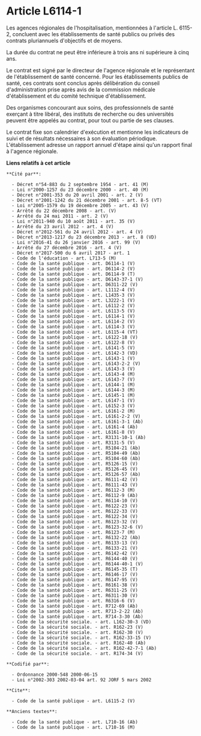 # Article L6114-1

Les agences régionales de l'hospitalisation, mentionnées à l'article L. 6115-2, concluent avec les établissements de santé
publics ou privés des contrats pluriannuels d'objectifs et de moyens.

La durée du contrat ne peut être inférieure à trois ans ni supérieure à cinq ans.

Le contrat est signé par le directeur de l'agence régionale et le représentant de l'établissement de santé concerné. Pour les
établissements publics de santé, ces contrats sont conclus après délibération du conseil d'administration prise après avis de
la commission médicale d'établissement et du comité technique d'établissement.

Des organismes concourant aux soins, des professionnels de santé exerçant à titre libéral, des instituts de recherche ou des
universités peuvent être appelés au contrat, pour tout ou partie de ses clauses.

Le contrat fixe son calendrier d'exécution et mentionne les indicateurs de suivi et de résultats nécessaires à son évaluation
périodique. L'établissement adresse un rapport annuel d'étape ainsi qu'un rapport final à l'agence régionale.

**Liens relatifs à cet article**

	**Cité par**:

	  - Décret n°54-883 du 2 septembre 1954 - art. 41 (M)
	  - Loi n°2000-1257 du 23 décembre 2000 - art. 40 (M)
	  - Décret n°2001-353 du 20 avril 2001 - art. 2 (V)
	  - Décret n°2001-1242 du 21 décembre 2001 - art. 8-5 (VT)
	  - Loi n°2005-1579 du 19 décembre 2005 - art. 43 (V)
	  - Arrêté du 22 décembre 2008 - art. (V)
	  - Arrêté du 24 mai 2011 - art. 2 (V)
	  - Loi n°2011-940 du 10 août 2011 - art. 35 (V)
	  - Arrêté du 23 avril 2012 - art. 4 (V)
	  - Décret n°2012-561 du 24 avril 2012 - art. 4 (V)
	  - Décret n°2013-1217 du 23 décembre 2013 - art. 8 (VD)
	  - Loi n°2016-41 du 26 janvier 2016 - art. 99 (V)
	  - Arrêté du 27 décembre 2016 - art. 4 (V)
	  - Décret n°2017-500 du 6 avril 2017 - art. 1
	  - Code de l'éducation - art. L713-5 (M)
	  - Code de la santé publique - art. D6114-1 (V)
	  - Code de la santé publique - art. D6114-2 (V)
	  - Code de la santé publique - art. D6114-9 (T)
	  - Code de la santé publique - art. D6143-37-1 (V)
	  - Code de la santé publique - art. D6311-22 (V)
	  - Code de la santé publique - art. L1112-4 (V)
	  - Code de la santé publique - art. L1435-3 (V)
	  - Code de la santé publique - art. L3222-1 (V)
	  - Code de la santé publique - art. L6112-2 (V)
	  - Code de la santé publique - art. L6113-5 (V)
	  - Code de la santé publique - art. L6114-1 (V)
	  - Code de la santé publique - art. L6114-2 (V)
	  - Code de la santé publique - art. L6114-3 (V)
	  - Code de la santé publique - art. L6115-4 (VT)
	  - Code de la santé publique - art. L6122-18 (V)
	  - Code de la santé publique - art. L6122-8 (V)
	  - Code de la santé publique - art. L6141-5 (V)
	  - Code de la santé publique - art. L6142-3 (VD)
	  - Code de la santé publique - art. L6143-1 (V)
	  - Code de la santé publique - art. L6143-2-2 (V)
	  - Code de la santé publique - art. L6143-3 (V)
	  - Code de la santé publique - art. L6143-4 (M)
	  - Code de la santé publique - art. L6143-7 (V)
	  - Code de la santé publique - art. L6144-1 (M)
	  - Code de la santé publique - art. L6144-3 (M)
	  - Code de la santé publique - art. L6145-1 (M)
	  - Code de la santé publique - art. L6147-1 (V)
	  - Code de la santé publique - art. L6152-3 (V)
	  - Code de la santé publique - art. L6161-2 (M)
	  - Code de la santé publique - art. L6161-2-2 (V)
	  - Code de la santé publique - art. L6161-3-1 (Ab)
	  - Code de la santé publique - art. L6161-4 (Ab)
	  - Code de la santé publique - art. L6161-8 (V)
	  - Code de la santé publique - art. R3131-10-1 (Ab)
	  - Code de la santé publique - art. R3131-5 (V)
	  - Code de la santé publique - art. R5104-21 (Ab)
	  - Code de la santé publique - art. R5104-49 (Ab)
	  - Code de la santé publique - art. R5104-60 (Ab)
	  - Code de la santé publique - art. R5126-15 (V)
	  - Code de la santé publique - art. R5126-45 (V)
	  - Code de la santé publique - art. R5126-57 (Ab)
	  - Code de la santé publique - art. R6111-42 (V)
	  - Code de la santé publique - art. R6111-43 (V)
	  - Code de la santé publique - art. R6112-3 (M)
	  - Code de la santé publique - art. R6112-9 (Ab)
	  - Code de la santé publique - art. R6114-10 (V)
	  - Code de la santé publique - art. R6122-23 (V)
	  - Code de la santé publique - art. R6122-33 (V)
	  - Code de la santé publique - art. R6122-34 (V)
	  - Code de la santé publique - art. R6123-32 (V)
	  - Code de la santé publique - art. R6123-32-6 (V)
	  - Code de la santé publique - art. R6123-7 (M)
	  - Code de la santé publique - art. R6132-22 (Ab)
	  - Code de la santé publique - art. R6133-13 (V)
	  - Code de la santé publique - art. R6133-21 (V)
	  - Code de la santé publique - art. R6142-42 (V)
	  - Code de la santé publique - art. R6144-40 (V)
	  - Code de la santé publique - art. R6144-40-1 (V)
	  - Code de la santé publique - art. R6145-35 (T)
	  - Code de la santé publique - art. R6146-17 (V)
	  - Code de la santé publique - art. R6147-95 (V)
	  - Code de la santé publique - art. R6161-38 (V)
	  - Code de la santé publique - art. R6311-25 (V)
	  - Code de la santé publique - art. R6311-30 (V)
	  - Code de la santé publique - art. R6316-6 (V)
	  - Code de la santé publique - art. R712-69 (Ab)
	  - Code de la santé publique - art. R713-2-22 (Ab)
	  - Code de la santé publique - art. R714-3-30 (Ab)
	  - Code de la sécurité sociale. - art. L162-30-3 (VD)
	  - Code de la sécurité sociale. - art. R162-23 (V)
	  - Code de la sécurité sociale. - art. R162-30 (V)
	  - Code de la sécurité sociale. - art. R162-33-15 (V)
	  - Code de la sécurité sociale. - art. R162-40 (Ab)
	  - Code de la sécurité sociale. - art. R162-42-7-1 (Ab)
	  - Code de la sécurité sociale. - art. R174-34 (V)

	**Codifié par**:

	  - Ordonnance 2000-548 2000-06-15
	  - Loi n°2002-303 2002-03-04 art. 92 JORF 5 mars 2002

	**Cite**:

	  - Code de la santé publique - art. L6115-2 (V)

	**Anciens textes**:

	  - Code de la santé publique - art. L710-16 (Ab)
	  - Code de la santé publique - art. L710-16 (M)
